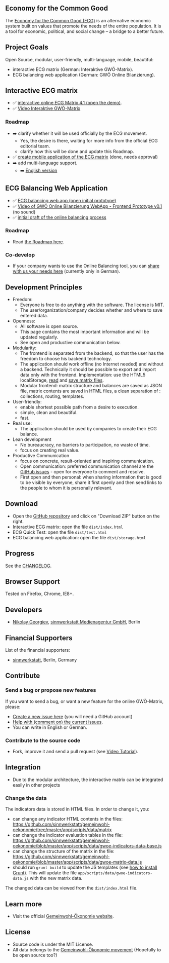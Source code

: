 ## Economy for the Common Good
The [Economy for the Common Good (ECG)](http://gemeinwohl-oekonomie.org) is an alternative economic system built on values that promote the needs of the entire population.
 It is a tool for economic, political, and social change – a bridge to a better future.

## Project Goals
Open Source, modular, user-friendly, multi-language, mobile, beautiful:

* interactive ECG matrix (German: Interaktive GWÖ-Matrix).
* ECG balancing web application (German: GWÖ Online Bilanzierung).

## Interactive ECG matrix

* :white_check_mark: [interactive online ECG Matrix 4.1 (open the demo)](http://sinnwerkstatt.github.io/gemeinwohl-oekonomie/#).
* :white_check_mark: [Video Interaktive GWÖ-Matrix ](http://www.youtube.com/watch?v=b3aGKeZJlBI)

### Roadmap

* :arrow_right: clarify whether it will be used officially by the ECG movement.
    * Yes, the desire is there, waiting for more info from the official ECG editorial team.
    * clarify how this will be done and update this Roadmap.
* :white_check_mark: [create mobile application of the ECG matrix](https://github.com/sinnwerkstatt/economy-common-good-mobile) (done, needs approval)
* :arrow_right: add multi-language support.
    * :arrow_right: [English version](https://github.com/sinnwerkstatt/gemeinwohl-oekonomie/issues?milestone=3&state=open)

## ECG Balancing Web Application

* :white_check_mark: [ECG balancing web app (open initial prototype)](http://sinnwerkstatt.github.io/gemeinwohl-oekonomie/storage.html)
* :white_check_mark: [Video of GWÖ Online Bilanzierung WebApp - Frontend Prototype v0.1](http://www.youtube.com/watch?v=5SWigCkOKBk) (no sound)
* :white_check_mark: [initial draft of the online balancing process](http://creately.com/diagram/hlvynl1f1/MA9GKxHvxTVAKUOax04wCo1pbQc%3D)

### Roadmap

* Read [the Roadmap here](docs/ECG_Online_Balancing_Roadmap_de.md#roadmap).

### Co-develop

* If your company wants to use the Online Balancing tool, you can [share with us your needs here](docs/ECG_Online_Balancing_Roadmap_de.md#mitgestalten) (currently only in German).


## Development Principles

* Freedom:
    * Everyone is free to do anything with the software. The license is MIT.
    * The user/organization/company decides whether and where to save entered data.
* Openness:
    * All software is open source.
    * This page contains the most important information and will be updated regularly.
    * See open and productive communication below.
* Modularity:
    * The frontend is separated from the backend, so that the user has the freedom to choose his backend technology.
    * The application should work offline (no Internet needed) and without a backend. Technically it should be possible to export and import data only with the frontend. Implementation: use the HTML5 localStorage, [read](http://www.html5rocks.com/en/tutorials/file/dndfiles/) and [save matrix files](http://stackoverflow.com/a/20194533/2510374).
    * Modular frontend: matrix structure and balances are saved as JSON file, matrix contents are saved in HTML files, a clean separation of : collections, routing, templates.
* User-friendly:
    * enable shortest possible path from a desire to execution.
    * simple, clean and beautiful.
    * fast.
* Real use:
    * The application should be used by companies to create their ECG balance.
* Lean development
    * No bureaucracy, no barriers to participation, no waste of time.
    * focus on creating real value.
* Productive Communication
    * focus on concrete, result-oriented and inspiring communication.
    * Open communication: preferred communication channel are the [GitHub issues](https://github.com/sinnwerkstatt/gemeinwohl-oekonomie/issues) - open for everyone to comment and resolve.
    * First open and then personal: when sharing information that is good to be visible by everyone, share it first openly and then send links to the people to whom it is personally relevant.

## Download

* Open the [GitHub repository](https://github.com/sinnwerkstatt/gemeinwohl-oekonomie) and click on "Download ZIP" button on the right.
* Interactive ECG matrix: open the file ```dist/index.html```
* ECG Quick Test: open the file ```dist/test.html```
* ECG balancing web application: open the file ```dist/storage.html```

## Progress
See the [CHANGELOG](CHANGELOG.md).

## Browser Support
Tested on Firefox, Chrome, IE8+.

## Developers

* [Nikolay Georgiev](http://nikolay-georgiev.net), [sinnwerkstatt Medienagentur GmbH](https://www.sinnwerkstatt.com/), Berlin

## Financial Supporters
List of the financial supporters:

* [sinnwerkstatt](https://www.sinnwerkstatt.com/), Berlin, Germany

## Contribute
### Send a bug or propose new features
If you want to send a bug, or want a new feature for the online GWÖ-Matrix, please:

 * [Create a new issue here](https://github.com/sinnwerkstatt/gemeinwohl-oekonomie/issues/new) (you will need a GitHub account)
 * [Help with (comment on) the current issues](https://github.com/sinnwerkstatt/gemeinwohl-oekonomie/issues/).
 * You can write in English or German.

### Contribute to the source code
 * Fork, improve it and send a pull request (see [Video Tutorial](http://www.youtube.com/watch?v=SCZF6I-Rc4I&feature=c4-overview-vl&list=PLg7s6cbtAD15Das5LK9mXt_g59DLWxKUe)).

## Integration
 * Due to the modular architecture, the interactive matrix can be integrated easily in other projects

### Change the data
The indicators data is stored in HTML files. In order to change it, you:

* can change any indicator HTML contents in the files: https://github.com/sinnwerkstatt/gemeinwohl-oekonomie/tree/master/app/scripts/data/matrix
* can change the indicator evaluation tables in the file: https://github.com/sinnwerkstatt/gemeinwohl-oekonomie/blob/master/app/scripts/data/gwoe-indicators-data-base.js
* can change the structure of the matrix in the file: https://github.com/sinnwerkstatt/gemeinwohl-oekonomie/blob/master/app/scripts/data/gwoe-matrix-data.js
* should run ```grunt build``` to update the JS templates (see [how to install Grunt](https://github.com/sinnwerkstatt/sinnwerkstatt-web/wiki/Grunt#install)). This will update the file ```app/scripts/data/gwoe-indicators-data.js``` with the new matrix data.

The changed data can be viewed from the ```dist/index.html``` file.

## Learn more

 * Visit the official [Gemeinwohl-Ökonomie website](http://www.gemeinwohl-oekonomie.de/).

## License

* Source code is under the MIT License.
* All data belongs to the [Gemeinwohl-Ökonomie movement](http://gemeinwohl-oekonomie.de) (Hopefully to be open source too?)
